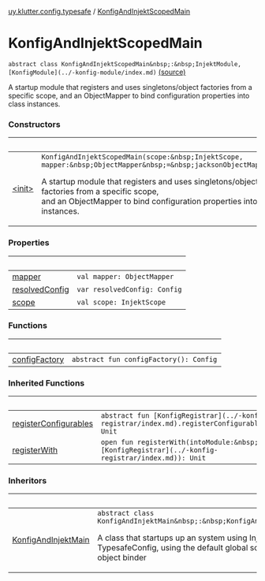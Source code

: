 [uy.klutter.config.typesafe](../index.md) / [KonfigAndInjektScopedMain](.)


# KonfigAndInjektScopedMain
`abstract class KonfigAndInjektScopedMain&nbsp;:&nbsp;InjektModule, [KonfigModule](../-konfig-module/index.md)` [(source)](https://github.com/kohesive/klutter/blob/master/config-typesafe-jdk6/src/main/kotlin/uy/klutter/config/typesafe/InjektConfig.kt#L21)

A startup module that registers and uses singletons/object factories from a specific scope,
and an ObjectMapper to bind configuration properties into class instances.



### Constructors

|&nbsp;|&nbsp;|
|---|---|
| [&lt;init&gt;](-init-.md) | `KonfigAndInjektScopedMain(scope:&nbsp;InjektScope, mapper:&nbsp;ObjectMapper&nbsp;=&nbsp;jacksonObjectMapper())`<p>A startup module that registers and uses singletons/object factories from a specific scope,<br/>and an ObjectMapper to bind configuration properties into class instances.</p> |

### Properties

|&nbsp;|&nbsp;|
|---|---|
| [mapper](mapper.md) | `val mapper: ObjectMapper` |
| [resolvedConfig](resolved-config.md) | `var resolvedConfig: Config` |
| [scope](scope.md) | `val scope: InjektScope` |

### Functions

|&nbsp;|&nbsp;|
|---|---|
| [configFactory](config-factory.md) | `abstract fun configFactory(): Config` |

### Inherited Functions

|&nbsp;|&nbsp;|
|---|---|
| [registerConfigurables](../-konfig-module/register-configurables.md) | `abstract fun [KonfigRegistrar](../-konfig-registrar/index.md).registerConfigurables(): Unit` |
| [registerWith](../-konfig-module/register-with.md) | `open fun registerWith(intoModule:&nbsp;[KonfigRegistrar](../-konfig-registrar/index.md)): Unit` |

### Inheritors

|&nbsp;|&nbsp;|
|---|---|
| [KonfigAndInjektMain](../-konfig-and-injekt-main/index.md) | `abstract class KonfigAndInjektMain&nbsp;:&nbsp;KonfigAndInjektScopedMain`<p>A class that startups up an system using Injekt + TypesafeConfig, using the default global scope, and default object binder</p> |
